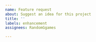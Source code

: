 ```yaml
---
name: Feature request
about: Suggest an idea for this project
title: ''
labels: enhancement
assignees: RandomGgames

---
```



